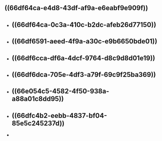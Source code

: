 ## ((66df64ca-e4d8-43df-af9a-e6eabf9e909f))
- ## ((66df64ca-0c3a-410c-b2dc-afeb26d77150))
- ## ((66df6591-aeed-4f9a-a30c-e9b6650bde01))
- ## ((66df6cca-df6a-4dcf-9764-d8c9d8d01e19))
- ## ((66df6dca-705e-4df3-a79f-69c9f25ba369))
- ## ((66e054c5-4582-4f50-938a-a88a01c8dd95))
- ## ((66dfc4b2-eebb-4837-bf04-85e5c245237d))
-
